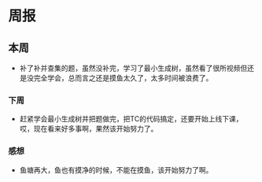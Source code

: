 # 周报
## 本周
  - 补了补并查集的题，虽然没补完，学习了最小生成树，虽然看了很所视频但还是没完全学会，总而言之还是摸鱼太久了，太多时间被浪费了。
### 下周
  - 赶紧学会最小生成树并把题做完，把TC的代码搞定，还要开始上线下课，哎，现在看来好多事啊，果然该开始努力了。
### 感想
  - 鱼塘再大，鱼也有摸净的时候，不能在摸鱼，该开始努力了啊。
